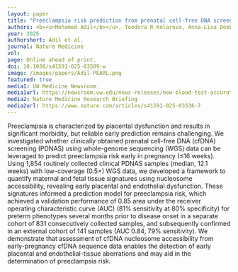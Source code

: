 ```yaml
---
layout: paper
title: "Preeclampsia risk prediction from prenatal cell-free DNA screening"
authors: <b><u>Mohamed Adil</b></u>, Teodora R Kolarova, Anna-Lisa Doebley, Leah A Chen, Cara L Tobey, Patricia Galipeau, Sam Rosen, Michael Yang, Brice Colbert, Robert D Patton, Thomas W Persse, Erin Kawelo, Jonathan B Reichel, Colin C Pritchard, Shreeram Akilesh, Christina M Lockwood, <b><u>Gavin Ha</b></u><sup>+</sup>, Raj Shree<sup>+</sup>.
year: 2025
authorshort: Adil et al.
journal: Nature Medicine
vol: 
page: Online ahead of print.
doi: 10.1038/s41591-025-03509-w
image: /images/papers/Adil-PEARL.png
featured: true
media1: UW Medicine Newsroom
media1url: https://newsroom.uw.edu/news-releases/new-blood-test-accurately-predicts-preeclampsia
media2: Nature Medicine Research Briefing
media2url: https://www.nature.com/articles/s41591-025-03536-7
---
```


Preeclampsia is characterized by placental dysfunction and results in significant morbidity, but reliable early prediction remains challenging. We investigated whether clinically obtained prenatal cell-free DNA (cfDNA) screening (PDNAS) using whole-genome sequencing (WGS) data can be leveraged to predict preeclampsia risk early in pregnancy (≤16 weeks). Using 1,854 routinely collected clinical PDNAS samples (median, 12.1 weeks) with low-coverage (0.5×) WGS data, we developed a framework to quantify maternal and fetal tissue signatures using nucleosome accessibility, revealing early placental and endothelial dysfunction. These signatures informed a prediction model for preeclampsia risk, which achieved a validation performance of 0.85 area under the receiver operating characteristic curve (AUC) (81% sensitivity at 80% specificity) for preterm phenotypes several months prior to disease onset in a separate cohort of 831 consecutively collected samples, and subsequently confirmed in an external cohort of 141 samples (AUC 0.84, 79% sensitivity). We demonstrate that assessment of cfDNA nucleosome accessibility from early-pregnancy cfDNA sequence data enables the detection of early placental and endothelial-tissue aberrations and may aid in the determination of preeclampsia risk.
